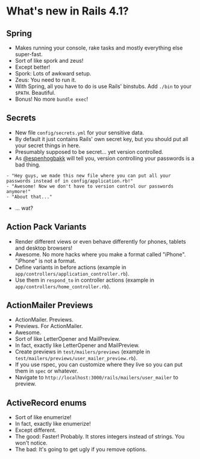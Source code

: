 # What's new in Rails 4.1?

## Spring

* Makes running your console, rake tasks and mostly everything else super-fast.
* Sort of like spork and zeus!
* Except better!
* Spork: Lots of awkward setup.
* Zeus: You need to run it.
* With Spring, all you have to do is use Rails' binstubs. Add `./bin` to your `$PATH`. Beautiful.
* Bonus! No more `bundle exec`!

## Secrets

* New file `config/secrets.yml` for your sensitive data.
* By default it just contains Rails' own secret key, but you should put all your secret things in here.
* Presumably supposed to be secret... yet version controlled.
* As [@espenhogbakk](http://github.com/espenhogbakk) will tell you, version controlling your passwords is a bad thing.

```
- "Hey guys, we made this new file where you can put all your passwords instead of in config/application.rb!"
- "Awesome! Now we don't have to version control our passwords anymore!"
- "About that..."
```

* ... wat?

## Action Pack Variants

* Render different views or even behave differently for phones, tablets and desktop browsers!
* Awesome. No more hacks where you make a format called "iPhone". "iPhone" is not a format.
* Define variants in before actions (example in `app/controllers/application_controller.rb`).
* Use them in `respond_to` in controller actions (example in `app/controllers/home_controller.rb`).

## ActionMailer Previews

* ActionMailer. Previews.
* Previews. For ActionMailer.
* Awesome.
* Sort of like LetterOpener and MailPreview.
* In fact, exactly like LetterOpener and MailPreview.
* Create previews in `test/mailers/previews` (example in `test/mailers/previews/user_mailer_preview.rb`).
* If you use rspec, you can customize where they live so you can put them in `spec` or whatever.
* Navigate to `http://localhost:3000/rails/mailers/user_mailer` to preview.

## ActiveRecord enums

* Sort of like enumerize!
* In fact, exactly like enumerize!
* Except different.
* The good: Faster! Probably. It stores integers instead of strings. You won't notice.
* The bad: It's going to get ugly if you remove options.

